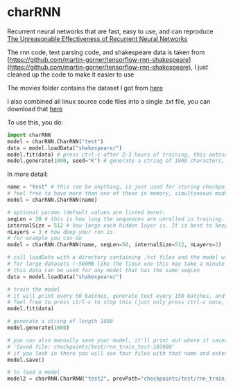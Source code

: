 # charRNN
Recurrent neural networks that are fast, easy to use, and can reproduce [The Unreasonable Effectiveness of Recurrent Neural Networks](http://karpathy.github.io/2015/05/21/rnn-effectiveness/)

The rnn code, text parsing code, and shakespeare data is taken from [https://github.com/martin-gorner/tensorflow-rnn-shakespeare](https://github.com/martin-gorner/tensorflow-rnn-shakespeare), I just cleaned up the code to make it easier to use

The movies folder contains the dataset I got from [here](https://github.com/suriyadeepan/practical_seq2seq)

I also combined all linux source code files into a single .txt file, you can download that [here](https://drive.google.com/file/d/1nOsvza-zcQh60FLZHsoU4qbJpbUNS1me/view?usp=sharing) 


To use this, you do:

```python
import charRNN
model = charRNN.CharRNN("test")
data = model.loadData("shakespeare/")
model.fit(data) # press ctrl-c after 2-3 hours of training, this autosaves periodically
model.generate(1000, seed="K") # generate a string of 1000 characters, starting with the letter "K"
```

In more detail:

```python
name = "test" # this can be anything, is just used for storing checkpoints (so this model's checkpoints will be stored in ./checkpoints/test)
# feel free to have more than one of these in memory, simultaneous models are supported (but you should probably keep the names different so they don't overwrite each other's saves)
model = charRNN.CharRNN(name)

# optional params (default values are listed here):
seqLen = 30 # this is how long the sequences are unrolled in training. Your neural network can only be expected to learn patterns consisting of seqLen characters or less, so the longer this is, the more long term dependencies your network can learn. However sometimes it'll still figure out larger long term dependencies than seqLen anyway, and 30 (the default) typically gives pretty good results.
internalSize = 512 # how large each hidden layer is. It is best to keep this a power of two for the optimizations to work properly
nLayers = 3 # how deep your rnn is
# for example you can do
model = charRNN.CharRNN(name, seqLen=50, internalSize=512, nLayers=3)

# call loadData with a directory containing .txt files and the model will parse them into a dataset it can use for training
# for large datasets (~500MB like the linux one this may take a minute or two, be patient)
# this data can be used for any model that has the same seqLen
data = model.loadData("shakespeare/")

# train the model
# it will print every 50 batches, generate text every 150 batches, and save a checkpoint every 500 batches. You should expect to get fairly good results after 1-2 hours, but for very good results you should wait 4-5 hours (these times might be different depending on how good your computer is)
# feel free to press ctrl-c to stop this (just only press ctrl-c once, don't spam it), it'll detect that and save your model
model.fit(data)

# generate a string of length 1000
model.generate(1000)

# you can also manually save your model, it'll print out where it saved. For example, after doing some training, this will print out
# 'Saved file: checkpoints/test/rnn_train_test-102000'
# if you look in there you will see four files with that name and extensions .data-00000-of-00001, .index, .json, .meta. All four of these files are needed to load a model.
model.save()

# to load a model
model2 = charRNN.CharRNN("test2", prevPath="checkpoints/test/rnn_train_test-102000")
```

